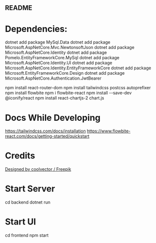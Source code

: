 ## README

# Dependencies:
dotnet add package MySql.Data
dotnet add package Microsoft.AspNetCore.Mvc.NewtonsoftJson
dotnet add package Microsoft.AspNetCore.Identity
dotnet add package Pomelo.EntityFrameworkCore.MySql
dotnet add package Microsoft.AspNetCore.Identity.UI
dotnet add package Microsoft.AspNetCore.Identity.EntityFrameworkCore
dotnet add package Microsoft.EntityFrameworkCore.Design
dotnet add package Microsoft.AspNetCore.Authentication.JwtBearer


npm install react-router-dom
npm install tailwindcss postcss autoprefixer
npm install flowbite
npm i flowbite-react
npm install --save-dev @iconify/react
npm install react-chartjs-2 chart.js

# Docs While Developing
https://tailwindcss.com/docs/installation
https://www.flowbite-react.com/docs/getting-started/quickstart

# Credits
<a href="http://www.freepik.com">Designed by coolvector / Freepik</a>


# Start Server
cd backend
dotnet run

# Start UI
cd frontend
npm start
